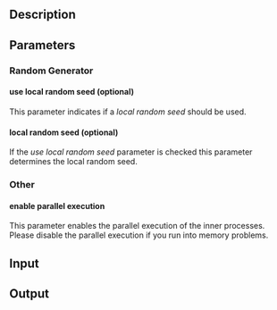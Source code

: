 <!-- Copy the matching descriptions into the markdown file of your own operator. You maybe have to adapt them to your functionality. Especially when there are comments (like this one in the description) -->

<!-- The parameters section is ordered for different kind of parameters, depending if the operator is an univariate/multivariate Input- and/or Output Time Series Operator. If the operator has windowing parameters and so on. -->

## Description



## Parameters

### Random Generator

#### use local random seed (optional)

This parameter indicates if a *local random seed* should be used.

<!-- Be aware often here is an additional description how the local random seed is effecting the Operator. -->

#### local random seed (optional)

If the *use local random seed* parameter is checked this parameter determines the local random seed.

### Other

#### enable parallel execution

This parameter enables the parallel execution of the inner  processes. 
Please disable the parallel execution if you run into memory problems. 

## Input


## Output






